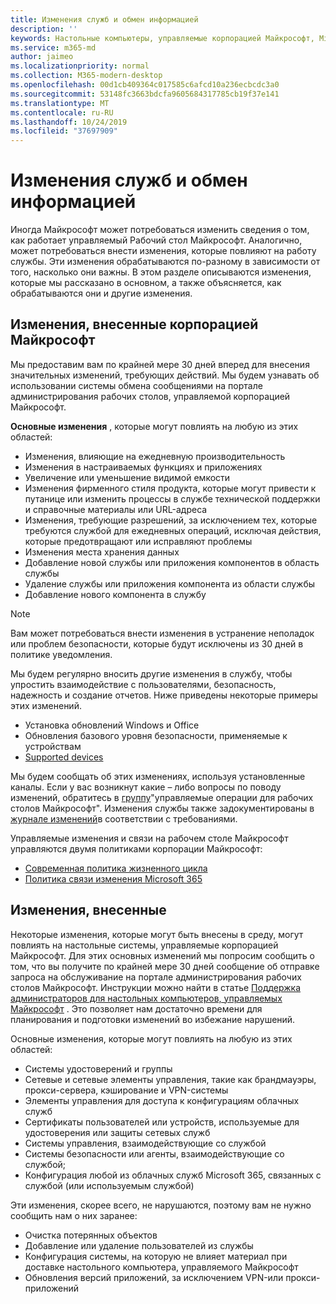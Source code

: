 ```yaml
---
title: Изменения служб и обмен информацией
description: ''
keywords: Настольные компьютеры, управляемые корпорацией Майкрософт, Microsoft 365, служба, документация
ms.service: m365-md
author: jaimeo
ms.localizationpriority: normal
ms.collection: M365-modern-desktop
ms.openlocfilehash: 00d1cb409364c017585c6afcd10a236ecbcdc3a0
ms.sourcegitcommit: 53148fc3663bdcfa9605684317785cb19f37e141
ms.translationtype: MT
ms.contentlocale: ru-RU
ms.lasthandoff: 10/24/2019
ms.locfileid: "37697909"
---
```

# <a name="service-changes-and-communication"></a>Изменения служб и обмен информацией

Иногда Майкрософт может потребоваться изменить сведения о том, как работает управляемый Рабочий стол Майкрософт. Аналогично, может потребоваться внести изменения, которые повлияют на работу службы. Эти изменения обрабатываются по-разному в зависимости от того, насколько они важны. В этом разделе описываются изменения, которые мы рассказано в основном, а также объясняется, как обрабатываются они и другие изменения.



## <a name="changes-made-by-microsoft"></a>Изменения, внесенные корпорацией Майкрософт

Мы предоставим вам по крайней мере 30 дней вперед для внесения значительных изменений, требующих действий. Мы будем узнавать об использовании системы обмена сообщениями на портале администрирования рабочих столов, управляемой корпорацией Майкрософт.

**Основные изменения** , которые могут повлиять на любую из этих областей:
- Изменения, влияющие на ежедневную производительность
- Изменения в настраиваемых функциях и приложениях
- Увеличение или уменьшение видимой емкости
- Изменения фирменного стиля продукта, которые могут привести к путанице или изменить процессы в службе технической поддержки и справочные материалы или URL-адреса
- Изменения, требующие разрешений, за исключением тех, которые требуются службой для ежедневных операций, исключая действия, которые предотвращают или исправляют проблемы
- Изменения места хранения данных
- Добавление новой службы или приложения компонентов в область службы
- Удаление службы или приложения компонента из области службы
- Добавление нового компонента в службу

> [!NOTE]
> Вам может потребоваться внести изменения в устранение неполадок или проблем безопасности, которые будут исключены из 30 дней в политике уведомления.

Мы будем регулярно вносить другие изменения в службу, чтобы упростить взаимодействие с пользователями, безопасность, надежность и создание отчетов. Ниже приведены некоторые примеры этих изменений.

- Установка обновлений Windows и Office
- Обновления базового уровня безопасности, применяемые к устройствам
- [Supported devices](device-list.md)

Мы будем сообщать об этих изменениях, используя установленные каналы. Если у вас возникнут какие – либо вопросы по поводу изменений, обратитесь в [группу](../working-with-managed-desktop/admin-support.md)"управляемые операции для рабочих столов Майкрософт". Изменения службы также задокументированы в [журнале изменений](../change-history-managed-desktop.md)в соответствии с требованиями.

Управляемые изменения и связи на рабочем столе Майкрософт управляются двумя политиками корпорации Майкрософт:
- [Современная политика жизненного цикла](https://support.microsoft.com/help/30881/modern-lifecycle-policy)
- [Политика связи изменения Microsoft 365](https://docs.microsoft.com/office365/admin/manage/message-center?redirectSourcePath=%252fen-us%252farticle%252fMessage-center-in-Office-365-38FB3333-BFCC-4340-A37B-DEDA509C2093&view=o365-worldwide)

## <a name="changes-you-make"></a>Изменения, внесенные

Некоторые изменения, которые могут быть внесены в среду, могут повлиять на настольные системы, управляемые корпорацией Майкрософт. Для этих основных изменений мы попросим сообщить о том, что вы получите по крайней мере 30 дней сообщение об отправке запроса на обслуживание на портале администрирования рабочих столов Майкрософт. Инструкции можно найти в статье [Поддержка администраторов для настольных компьютеров, управляемых Майкрософт](../working-with-managed-desktop/admin-support.md) . Это позволяет нам достаточно времени для планирования и подготовки изменений во избежание нарушений.

Основные изменения, которые могут повлиять на любую из этих областей:

- Системы удостоверений и группы
- Сетевые и сетевые элементы управления, такие как брандмауэры, прокси-сервера, кэширование и VPN-системы
- Элементы управления для доступа к конфигурациям облачных служб
- Сертификаты пользователей или устройств, используемые для удостоверения или защиты сетевых служб
- Системы управления, взаимодействующие со службой
- Системы безопасности или агенты, взаимодействующие со службой;
- Конфигурация любой из облачных служб Microsoft 365, связанных с службой (или используемым службой)

Эти изменения, скорее всего, не нарушаются, поэтому вам не нужно сообщить нам о них заранее:

- Очистка потерянных объектов
- Добавление или удаление пользователей из службы
- Конфигурация системы, на которую не влияет материал при доставке настольного компьютера, управляемого Майкрософт
- Обновления версий приложений, за исключением VPN-или прокси-приложений



